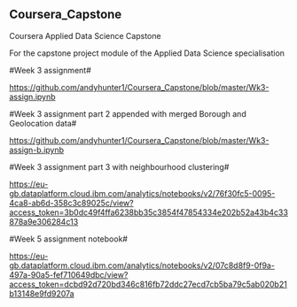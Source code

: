 ## Coursera_Capstone ##
Coursera Applied Data Science Capstone

For the capstone project module of the Applied Data Science specialisation

#Week 3 assignment#

https://github.com/andyhunter1/Coursera_Capstone/blob/master/Wk3-assign.ipynb

#Week 3 assignment part 2 appended with merged Borough and Geolocation data#

https://github.com/andyhunter1/Coursera_Capstone/blob/master/Wk3-assign-b.ipynb

#Week 3 assignment part 3 with neighbourhood clustering#

https://eu-gb.dataplatform.cloud.ibm.com/analytics/notebooks/v2/76f30fc5-0095-4ca8-ab6d-358c3c89025c/view?access_token=3b0dc49f4ffa6238bb35c3854f47854334e202b52a43b4c33878a9e306284c13

#Week 5 assignment notebook#

https://eu-gb.dataplatform.cloud.ibm.com/analytics/notebooks/v2/07c8d8f9-0f9a-497a-90a5-fef710649dbc/view?access_token=dcbd92d720bd346c816fb72ddc27ecd7cb5ba79c5ab020b21b13148e9fd9207a
